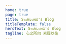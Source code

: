 ```yaml
---
home: true
page: true
title: Sᴛᴀʀʟᴏɴɢ's Blog
titleTemplate: false
heroText: Sᴛᴀʀʟᴏɴɢ's Blog
tagline: 心之所向 素履以往
---
```


<script setup>
import ThemeHome from '@theme/components/ThemeHome.vue'
</script>

<ThemeHome />
